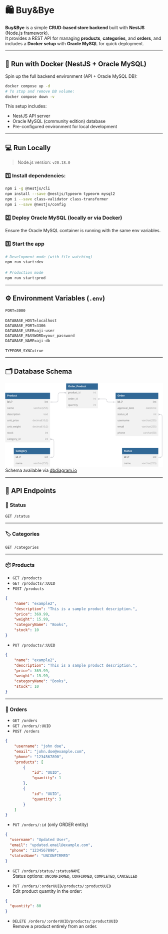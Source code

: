 # 🛍️ Buy&Bye

**Buy&Bye** is a simple **CRUD-based store backend** built with **NestJS** (Node.js framework).  
It provides a REST API for managing **products**, **categories**, and **orders**, and includes a **Docker setup** with **Oracle MySQL** for quick deployment.

---

## 🐳 Run with Docker (NestJS + Oracle MySQL)

Spin up the full backend environment (API + Oracle MySQL DB):

```bash
docker compose up -d
# To stop and remove DB volume:
docker compose down -v
```

This setup includes:
- NestJS API server
- Oracle MySQL (community edition) database
- Pre-configured environment for local development

---

## 💻 Run Locally

> Node.js version: `v20.18.0`

### 1️⃣ Install dependencies:

```bash
npm i -g @nestjs/cli
npm install --save @nestjs/typeorm typeorm mysql2
npm i --save class-validator class-transformer
npm i --save @nestjs/config
```

### 2️⃣ Deploy Oracle MySQL (locally or via Docker)  
Ensure the Oracle MySQL container is running with the same env variables.

### 3️⃣ Start the app

```bash
# Development mode (with file watching)
npm run start:dev

# Production mode
npm run start:prod
```

---

## ⚙️ Environment Variables (`.env`)

```env
PORT=3000

DATABASE_HOST=localhost
DATABASE_PORT=3306
DATABASE_USER=aji-user
DATABASE_PASSWORD=your_password
DATABASE_NAME=aji-db

TYPEORM_SYNC=true
```

---

## 🗂️ Database Schema

![Database Schema](./diagram.svg)  
Schema available via [dbdiagram.io](https://dbdiagram.io)

---

## 🧪 API Endpoints

### 📡 Status
`GET /status`

---

### 🏷️ Categories
`GET /categories`

---

### 📦 Products

- `GET /products`
- `GET /products/:UUID`
- `POST /products`
```json
{
    "name": "example2",
    "description": "This is a sample product description.",
    "price": 369.99,
    "weight": 15.99,
    "categoryName": "Books",
    "stock": 10
}
```

- `PUT /products/:UUID`
```json
{
    "name": "example2",
    "description": "This is a sample product description.",
    "price": 369.99,
    "weight": 15.99,
    "categoryName": "Books",
    "stock": 10
}
```

---

### 📑 Orders

- `GET /orders`
- `GET /orders/:UUID`
- `POST /orders`
```json
{
    "username": "john doe",
    "email": "john.doe@example.com",
    "phone": "1234567890",
    "products": [
        {
            "id": "UUID",
            "quantity": 1
        },
        {
            "id": "UUID",
            "quantity": 3
        }
    ]
}
```

- `PUT /orders/:id` (only ORDER entity)
```json
{
  "username": "Updated User",
  "email": "updated.email@example.com",
  "phone": "1234567890",
  "statusName": "UNCONFIRMED"
}
```

- `GET /orders/status/:statusNAME`  
  Status options: `UNCONFIRMED`, `CONFIRMED`, `COMPLETED`, `CANCELLED`

- `PUT /orders/:orderUUID/products/:productUUID`  
  Edit product quantity in the order:
```json
{
  "quantity": 80
}
```

- `DELETE /orders/:orderUUID/products/:productUUID`  
  Remove a product entirely from an order.
